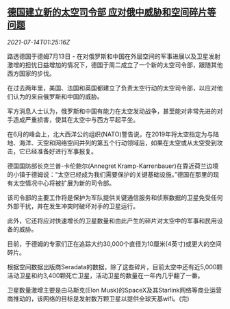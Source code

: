 <!--1626226262000-->
[德国建立新的太空司令部 应对俄中威胁和空间碎片等问题](https://cn.reuters.com/article/germany-space-china-rusia-threat-0714-idCNKBS2EK03V)
------

<div><i>2021-07-14T01:25:16Z</i></div><p>路透德国于德姆7月13日 - 在对俄罗斯和中国在外层空间的军事进展以及卫星发射激增的担忧日益增加的情况下，德国于周二成立了一个新的太空司令部，跟随其他西方国家的步伐。</p><p>在过去两年里，美国、法国和英国都建立了负责太空行动的太空司令部，以应对他们认为的来自俄罗斯和中国的威胁。</p><p>军方消息人士认为，俄罗斯和中国有能力在太空发动战争，甚至能对非常先进的对手造成严重损害，使其在太空中与西方平起平坐。</p><p>在6月的峰会上，北大西洋公约组织(NATO)警告说，在2019年将太空指定为与陆地、海洋、天空和网络空间并列的第五个行动领域后，如果在太空或从太空受到攻击，它已经准备好进行军事报复。</p><p>德国国防部长克兰普-卡伦鲍尔(Annegret Kramp-Karrenbauer)在靠近荷兰边境的小镇于德姆说：“太空已经成为我们需要保护的关键基础设施。”德国在那里的现有太空情况中心将被扩展为新的司令部。</p><p>该司令部的主要工作将是保护为军队提供关键通信服务和侦察数据的卫星免受任何外部干扰，并在发生冲突时破坏对手的卫星运行。</p><p>此外，它还将应对快速增长的卫星数量和由此产生的碎片对太空中的军事和民用设备的威胁。</p><p>目前，于德姆的专家们正在追踪大约30,000个直径为10厘米(4英寸)或更大的空间碎片。</p><p>根据空间数据出版商Seradata的数据，除了这些碎片，目前太空中还有近5,000颗活动卫星和约3,400颗死亡卫星，活动卫星的数量在一年内几乎翻了一番。</p><p>卫星数量激增主要是由马斯克(Elon Musk)的SpaceX及其Starlink网络等商业运营商推动的，该网络的目标是发射数万颗卫星以提供全球天基wifi。(完)</p>
